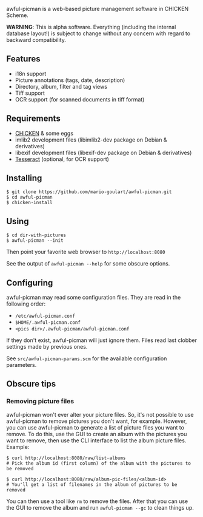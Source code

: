 awful-picman is a web-based picture management software in CHICKEN
Scheme.

**WARNING**: This is alpha software.  Everything (including the
internal database layout!) is subject to change without any concern
with regard to backward compatibility.


## Features

* i18n support
* Picture annotations (tags, date, description)
* Directory, album, filter and tag views
* Tiff support
* OCR support (for scanned documents in tiff format)

## Requirements

* [CHICKEN](http://call-cc.org) & some eggs
* imlib2 development files (libimlib2-dev package on Debian & derivatives)
* libexif development files (libexif-dev package on Debian & derivatives)
* [Tesseract](https://code.google.com/p/tesseract-ocr/) (optional, for OCR support)

## Installing

    $ git clone https://github.com/mario-goulart/awful-picman.git
    $ cd awful-picman
    $ chicken-install
 
## Using

    $ cd dir-with-pictures
    $ awful-picman --init

Then point your favorite web browser to `http://localhost:8080`

See the output of `awful-picman --help` for some obscure options.

## Configuring

awful-picman may read some configuration files.  They are read in the
following order:

* `/etc/awful-picman.conf`
* `$HOME/.awful-picman.conf`
* `<pics dir>/.awful-picman/awful-picman.conf`

If they don't exist, awful-picman will just ignore them.  Files read
last clobber settings made by previous ones.

See `src/awful-picman-params.scm` for the available configuration
parameters.


## Obscure tips

### Removing picture files

awful-picman won't ever alter your picture files.  So, it's not
possible to use awful-picman to remove pictures you don't want, for
example.  However, you can use awful-picman to generate a list of
picture files you want to remove.  To do this, use the GUI to create
an album with the pictures you want to remove, then use the CLI
interface to list the album picture files.  Example:

    $ curl http://localhost:8080/raw/list-albums
    # Pick the album id (first column) of the album with the pictures to be removed

    $ curl http://localhost:8080/raw/album-pic-files/<album-id>
    # You'll get a list of filenames in the album of pictures to be removed

You can then use a tool like `rm` to remove the files.  After that you
can use the GUI to remove the album and run `awful-picman --gc` to
clean things up.
